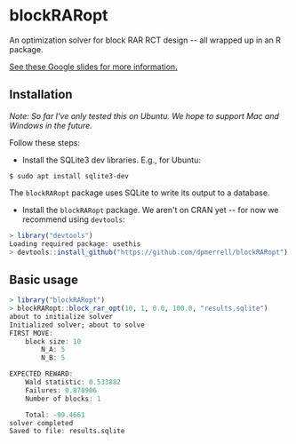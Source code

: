 # blockRARopt

An optimization solver for block RAR RCT design -- all wrapped up in an R package.

[See these Google slides for more information.](https://docs.google.com/presentation/d/15oAJu6PEweWosXLDnaXX5xcuBJHCEPyHMZB1zDjJXd0/edit?usp=sharing)

## Installation
_Note: So far I've only tested this on Ubuntu. We hope to support Mac and Windows in the future._

Follow these steps:

* Install the SQLite3 dev libraries. E.g., for Ubuntu:
```
$ sudo apt install sqlite3-dev
```
The `blockRARopt` package uses SQLite to write its output to a database.

* Install the `blockRARopt` package. We aren't on CRAN yet -- for now we recommend using `devtools`:
```R
> library("devtools")
Loading required package: usethis
> devtools::install_github("https://github.com/dpmerrell/blockRARopt")
```

## Basic usage
```R
> library("blockRARopt")
> blockRARopt::block_rar_opt(10, 1, 0.0, 100.0, "results.sqlite")
about to initialize solver
Initialized solver; about to solve
FIRST MOVE:
	block size: 10
		N_A: 5
		N_B: 5

EXPECTED REWARD:
	Wald statistic: 0.533882
	Failures: 0.878906
	Number of blocks: 1

	Total: -99.4661
solver completed
Saved to file: results.sqlite
```

